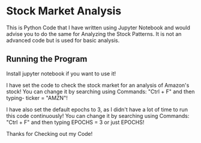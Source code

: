 
# Stock Market Analysis

This is Python Code that I have written using Jupyter Notebook and would advise you to do the same for Analyzing the Stock Patterns. It is not an advanced code but is used for basic analysis.


## Running the Program

Install jupyter notebook if you want to use it!

I have set the code to check the stock market for an analysis of Amazon's stock! You can change it by searching using Commands: "Ctrl + F" and then typing- ticker = "AMZN"!

I have also set the default epochs to 3, as I didn't have a lot of time to run this code continuously! You can change it by searching using Commands: "Ctrl + F" and then typing EPOCHS = 3 or just EPOCHS!

Thanks for Checking out my Code!
